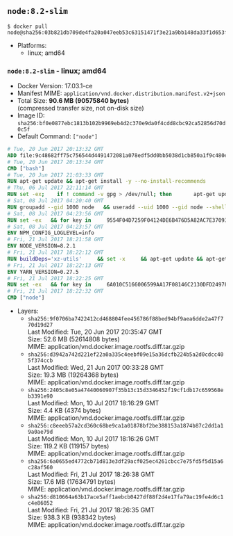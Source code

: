 ## `node:8.2-slim`

```console
$ docker pull node@sha256:03b821db709de4fa20a047eeb53c63151471f3e21a9bb148da33f1d653fa70a2
```

-	Platforms:
	-	linux; amd64

### `node:8.2-slim` - linux; amd64

-	Docker Version: 17.03.1-ce
-	Manifest MIME: `application/vnd.docker.distribution.manifest.v2+json`
-	Total Size: **90.6 MB (90575840 bytes)**  
	(compressed transfer size, not on-disk size)
-	Image ID: `sha256:bf0e0877ebc1813b102b9969eb4d2c370e9da0f4cdd8cbc92ca52856d70d0c5f`
-	Default Command: `["node"]`

```dockerfile
# Tue, 20 Jun 2017 20:13:32 GMT
ADD file:9c48682ff75c756544d4491472081a078edf5dd0bb5038d1cb850a1f9c480e3e in / 
# Tue, 20 Jun 2017 20:13:34 GMT
CMD ["bash"]
# Tue, 20 Jun 2017 21:03:33 GMT
RUN apt-get update && apt-get install -y --no-install-recommends 		ca-certificates 		curl 		wget 	&& rm -rf /var/lib/apt/lists/*
# Thu, 06 Jul 2017 22:11:14 GMT
RUN set -ex; 	if ! command -v gpg > /dev/null; then 		apt-get update; 		apt-get install -y --no-install-recommends 			gnupg2 			dirmngr 		; 		rm -rf /var/lib/apt/lists/*; 	fi
# Sat, 08 Jul 2017 04:20:40 GMT
RUN groupadd --gid 1000 node   && useradd --uid 1000 --gid node --shell /bin/bash --create-home node
# Sat, 08 Jul 2017 04:23:56 GMT
RUN set -ex   && for key in     9554F04D7259F04124DE6B476D5A82AC7E37093B     94AE36675C464D64BAFA68DD7434390BDBE9B9C5     FD3A5288F042B6850C66B31F09FE44734EB7990E     71DCFD284A79C3B38668286BC97EC7A07EDE3FC1     DD8F2338BAE7501E3DD5AC78C273792F7D83545D     B9AE9905FFD7803F25714661B63B535A4C206CA9     C4F0DFFF4E8C1A8236409D08E73BC641CC11F4C8     56730D5401028683275BD23C23EFEFE93C4CFFFE   ; do     gpg --keyserver pgp.mit.edu --recv-keys "$key" ||     gpg --keyserver keyserver.pgp.com --recv-keys "$key" ||     gpg --keyserver ha.pool.sks-keyservers.net --recv-keys "$key" ;   done
# Sat, 08 Jul 2017 04:23:57 GMT
ENV NPM_CONFIG_LOGLEVEL=info
# Fri, 21 Jul 2017 18:21:58 GMT
ENV NODE_VERSION=8.2.1
# Fri, 21 Jul 2017 18:22:12 GMT
RUN buildDeps='xz-utils'     && set -x     && apt-get update && apt-get install -y $buildDeps --no-install-recommends     && rm -rf /var/lib/apt/lists/*     && curl -SLO "https://nodejs.org/dist/v$NODE_VERSION/node-v$NODE_VERSION-linux-x64.tar.xz"     && curl -SLO --compressed "https://nodejs.org/dist/v$NODE_VERSION/SHASUMS256.txt.asc"     && gpg --batch --decrypt --output SHASUMS256.txt SHASUMS256.txt.asc     && grep " node-v$NODE_VERSION-linux-x64.tar.xz\$" SHASUMS256.txt | sha256sum -c -     && tar -xJf "node-v$NODE_VERSION-linux-x64.tar.xz" -C /usr/local --strip-components=1     && rm "node-v$NODE_VERSION-linux-x64.tar.xz" SHASUMS256.txt.asc SHASUMS256.txt     && apt-get purge -y --auto-remove $buildDeps     && ln -s /usr/local/bin/node /usr/local/bin/nodejs
# Fri, 21 Jul 2017 18:22:13 GMT
ENV YARN_VERSION=0.27.5
# Fri, 21 Jul 2017 18:22:25 GMT
RUN set -ex   && for key in     6A010C5166006599AA17F08146C2130DFD2497F5   ; do     gpg --keyserver pgp.mit.edu --recv-keys "$key" ||     gpg --keyserver keyserver.pgp.com --recv-keys "$key" ||     gpg --keyserver ha.pool.sks-keyservers.net --recv-keys "$key" ;   done   && curl -fSLO --compressed "https://yarnpkg.com/downloads/$YARN_VERSION/yarn-v$YARN_VERSION.tar.gz"   && curl -fSLO --compressed "https://yarnpkg.com/downloads/$YARN_VERSION/yarn-v$YARN_VERSION.tar.gz.asc"   && gpg --batch --verify yarn-v$YARN_VERSION.tar.gz.asc yarn-v$YARN_VERSION.tar.gz   && mkdir -p /opt/yarn   && tar -xzf yarn-v$YARN_VERSION.tar.gz -C /opt/yarn --strip-components=1   && ln -s /opt/yarn/bin/yarn /usr/local/bin/yarn   && ln -s /opt/yarn/bin/yarn /usr/local/bin/yarnpkg   && rm yarn-v$YARN_VERSION.tar.gz.asc yarn-v$YARN_VERSION.tar.gz
# Fri, 21 Jul 2017 18:22:32 GMT
CMD ["node"]
```

-	Layers:
	-	`sha256:9f0706ba7422412cd468804fee456786f88bed94bf9aea6dde2a47f770d19d27`  
		Last Modified: Tue, 20 Jun 2017 20:35:47 GMT  
		Size: 52.6 MB (52614808 bytes)  
		MIME: application/vnd.docker.image.rootfs.diff.tar.gzip
	-	`sha256:d3942a742d221ef22a0a335c4eebf09e15a36dcfb224b5a2d0cdcc405f374ccb`  
		Last Modified: Wed, 21 Jun 2017 00:33:28 GMT  
		Size: 19.3 MB (19264368 bytes)  
		MIME: application/vnd.docker.image.rootfs.diff.tar.gzip
	-	`sha256:2405c8e05a47440060907f35b13c15d3346452f19cf1db17c659568eb3391e90`  
		Last Modified: Mon, 10 Jul 2017 18:16:29 GMT  
		Size: 4.4 KB (4374 bytes)  
		MIME: application/vnd.docker.image.rootfs.diff.tar.gzip
	-	`sha256:c8eeeb57a2cd360c68be9ca1a01878bf2be388153a1874b87c2dd1a19a0ae79d`  
		Last Modified: Mon, 10 Jul 2017 18:16:26 GMT  
		Size: 119.2 KB (119157 bytes)  
		MIME: application/vnd.docker.image.rootfs.diff.tar.gzip
	-	`sha256:6a0655ed4772cb71d813e3df29acf025ec4261cbcc7e75fd5f5d15a6c28af560`  
		Last Modified: Fri, 21 Jul 2017 18:26:38 GMT  
		Size: 17.6 MB (17634791 bytes)  
		MIME: application/vnd.docker.image.rootfs.diff.tar.gzip
	-	`sha256:d810664a63b17ace5aff1aebcb0427df88f2d4e17fa79ac19fe4d6c1c4e86052`  
		Last Modified: Fri, 21 Jul 2017 18:26:35 GMT  
		Size: 938.3 KB (938342 bytes)  
		MIME: application/vnd.docker.image.rootfs.diff.tar.gzip
